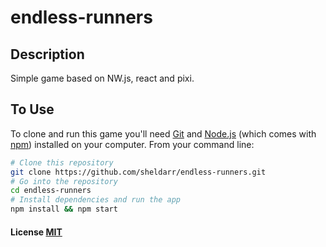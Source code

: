 # endless-runners

## Description

Simple game based on NW.js, react and pixi.

## To Use

To clone and run this game you'll need [Git](https://git-scm.com) and [Node.js](https://nodejs.org/en/download/) (which comes with [npm](http://npmjs.com)) installed on your computer. From your command line:

```bash
# Clone this repository
git clone https://github.com/sheldarr/endless-runners.git
# Go into the repository
cd endless-runners
# Install dependencies and run the app
npm install && npm start
```

#### License [MIT](LICENSE.md)
